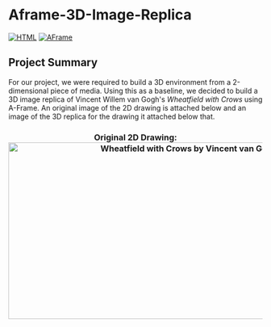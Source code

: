 # Aframe-3D-Image-Replica
[![HTML](https://img.shields.io/badge/HTML-E34F26?style=for-the-badge&logo=HTML5&logoColor=white)]()
[![AFrame](https://img.shields.io/badge/AFrame-EF2D5E?style=for-the-badge&logo=AFrame&logoColor=white)]()

## Project Summary

For our project, we were required to build a 3D environment from a 2-dimensional piece of media. Using this as a baseline, we decided to build a 3D image replica of Vincent Willem van Gogh's *Wheatfield with Crows* using A-Frame. An original image of the 2D drawing is attached below and an image of the 3D replica for the drawing it attached below that.

<h3 align="center">
    Original 2D Drawing:<br/>
    <a href="https://en.wikipedia.org/wiki/Wheatfield_with_Crows" target="_blank"> <img src="https://upload.wikimedia.org/wikipedia/commons/d/d3/Vincent_Van_Gogh_-_Wheatfield_with_Crows.jpg" height="350" width="700" alt="Wheatfield with Crows by Vincent van Gogh"></a>
  </div>
</h3>
